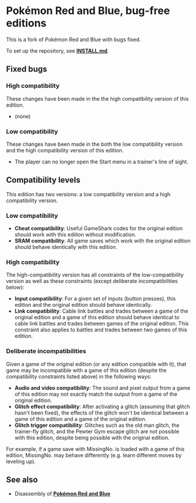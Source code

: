 # Pokémon Red and Blue, bug-free editions

This is a fork of Pokémon Red and Blue with bugs fixed.

To set up the repository, see [**INSTALL.md**](INSTALL.md).


## Fixed bugs


### High compatibility

These changes have been made in the the high compatibility version of this edition.

* (none)


### Low compatibility

These changes have been made in the both the low compatibility version and the high compatibility version of this edition.

* The player can no longer open the Start menu in a trainer's line of sight.


## Compatibility levels

This edition has two versions: a low compatibility version and a high compatibility version.


### Low compatibility

* **Cheat compatibility**: Useful GameShark codes for the original edition should work with this ediiton without modification.
* **SRAM compatibility**: All game saves which work with the original edition should behave identically with this edition.


### High compatibility

The high-compatibility version has all constraints of the low-compatibility version as well as these constraints (except deliberate incompatibilities below):

* **Input compatibility**: For a given set of inputs (button presses), this edition and the original edition should behave identically.
* **Link compatibility**: Cable link battles and trades between a game of the original edition and a game of this edition should behave identical to cable link battles and trades between games of the original edition. This constraint also applies to battles and trades between two games of this edition.


### Deliberate incompatibilities

Given a game of the original edition (or any edition compatible with it), that game may be incompatible with a game of this edition (despite the compatibility constraints listed above) in the following ways:

* **Audio and video compatibility**: The sound and pixel output from a game of this edition may not exactly match the output from a game of the original edition.
* **Glitch effect compatibility**: After activating a glitch (assuming that glitch hasn't been fixed), the effects of the glitch won't be identical between a game of this edition and a game of the original edition.
* **Glitch trigger compatibility**: Glitches such as the old man glitch, the trainer-fly glitch, and the Pewter Gym escape glitch are not possible with this edition, despite being possible with the original edition.

For example, if a game save with MissingNo. is loaded with a game of this edition, MissingNo. may behave differently (e.g. learn different moves by leveling up).


## See also

* Disassembly of [**Pokémon Red and Blue**][pokered]

[pokered]: https://github.com/pret/pokered

